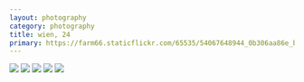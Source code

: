 ```yaml
---
layout: photography
category: photography
title: wien, 24
primary: https://farm66.staticflickr.com/65535/54067648944_0b306aa86e_b.jpg
---
```


<div class="gallery">
  <div class="row">
    <div class="column">
      <img src="https://farm66.staticflickr.com/65535/54068501662_500e61b89c_b.jpg">
      <img src="https://farm66.staticflickr.com/65535/54069634213_7e8402ff04_b.jpg">
      <img src="https://farm66.staticflickr.com/65535/54067648944_0b306aa86e_b.jpg">
      <img src="https://farm66.staticflickr.com/65535/54068515142_3f40098911_b.jpg">
      <img src="https://farm66.staticflickr.com/65535/54069839850_c53bbcbaed_b.jpg">
    </div>
  </div>
</div>
